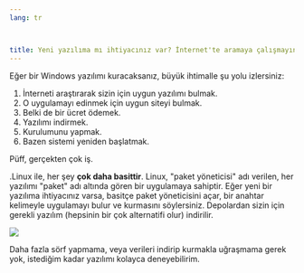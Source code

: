 ```yaml
---
lang: tr



title: Yeni yazılıma mı ihtiyacınız var? İnternet'te aramaya çalışmayın, Linux ayağınıza getirsin.
---
```


Eğer bir Windows yazılımı kuracaksanız, büyük ihtimalle şu yolu izlersiniz:

<ol>
<li>İnterneti araştırarak sizin için uygun yazılımı bulmak.</li>
<li>O uygulamayı edinmek için uygun siteyi bulmak.</li>
<li>Belki de bir ücret ödemek.</li>
<li>Yazılımı indirmek.</li>
<li>Kurulumunu yapmak.</li>
<li>Bazen sistemi yeniden başlatmak.</li>
</ol>

Püff, gerçekten çok iş.

.Linux ile, her şey <b>çok daha basittir</b>. Linux, "paket yöneticisi" adı verilen, her yazılımı "paket" adı altında gören bir uygulamaya sahiptir. Eğer yeni bir yazılıma ihtiyacınız varsa, basitçe paket yöneticisini açar, bir anahtar kelimeyle uygulamayı bulur ve kurmasını söylersiniz. Depolardan sizin için gerekli yazılım (hepsinin bir çok alternatifi olur) indirilir.

<img src="Images/synaptic.png" />

Daha fazla sörf yapmama, veya verileri indirip kurmakla uğraşmama gerek yok, istediğim kadar yazılımı kolayca deneyebilirim.




